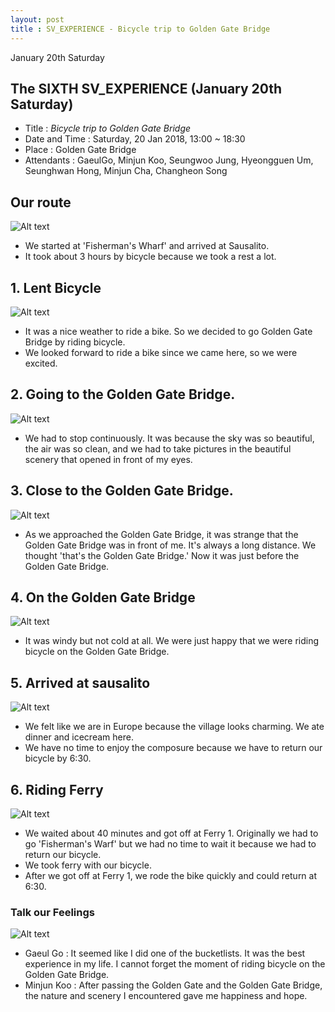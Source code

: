 ```yaml
---
layout: post
title : SV_EXPERIENCE - Bicycle trip to Golden Gate Bridge
---
```


January 20th Saturday

## The SIXTH SV_EXPERIENCE (January 20th Saturday)
- Title : _Bicycle trip to Golden Gate Bridge_
- Date and Time : Saturday, 20 Jan 2018, 13:00 ~ 18:30
- Place : Golden Gate Bridge
- Attendants :  GaeulGo, Minjun Koo, Seungwoo Jung, Hyeongguen Um, Seunghwan Hong, Minjun Cha, Changheon Song

## Our route 
![Alt text](../images/SV_experience/180120/route.PNG "route")
- We started at 'Fisherman's Wharf' and arrived at Sausalito.
- It took about 3 hours by bicycle because we took a rest a lot.

## 1. Lent Bicycle
![Alt text](../images/SV_experience/180120/01.jpg "01")
- It was a nice weather to ride a bike. So we decided to go Golden Gate Bridge by riding bicycle.
- We looked forward to ride a bike since we came here, so we were excited.

## 2. Going to the Golden Gate Bridge.
![Alt text](../images/SV_experience/180120/02.jpg "02")
- We had to stop continuously. It was because the sky was so beautiful, the air was so clean, and we had to take pictures in the beautiful scenery that opened in front of my eyes.

## 3. Close to the Golden Gate Bridge.
![Alt text](../images/SV_experience/180120/03.jpg "03")
- As we approached the Golden Gate Bridge, it was strange that the Golden Gate Bridge was in front of me. It's always a long distance. We thought 'that's the Golden Gate Bridge.' Now it was just before the Golden Gate Bridge.

## 4. On the Golden Gate Bridge
![Alt text](../images/SV_experience/180120/03(2).jpg "03(2)")
- It was windy but not cold at all. We were just happy that we were riding bicycle on the Golden Gate Bridge. 

## 5. Arrived at sausalito
![Alt text](../images/SV_experience/180120/04.jpg "04")
- We felt like we are in Europe because the village looks charming. We ate dinner and icecream here.
- We have no time to enjoy the composure because we have to return our bicycle by 6:30.

## 6. Riding Ferry
![Alt text](../images/SV_experience/180120/05.jpg "05")
- We waited about 40 minutes and got off at Ferry 1. Originally we had to go 'Fisherman's Warf' but we had no time to wait it because we had to return our bicycle.
- We took ferry with our bicycle. 
- After we got off at Ferry 1, we rode the bike quickly and could return at 6:30.


### Talk our Feelings
![Alt text](../images/SV_experience/180117/06.JPG "06")
- Gaeul Go : It seemed like I did one of the bucketlists. It was the best experience in my life. I cannot forget the moment of riding bicycle on the Golden Gate Bridge.
- Minjun Koo : After passing the Golden Gate and the Golden Gate Bridge, the nature and scenery I encountered gave me happiness and hope.



